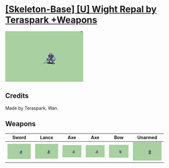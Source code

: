 # [\[Skeleton-Base\] \[U\] Wight Repal by Teraspark +Weapons](./)

<img src="./1.%20Sword/Sword_000.png" alt="[Skeleton-Base] [U] Wight Repal by Teraspark +Weapons standing" />

## Credits

Made by Teraspark, Wan.

## Weapons


|Sword |Lance |Axe |Axe |Bow |Unarmed |
|  :---: | :---: | :---: | :---: | :---: | :---: |
| <img alt="Sword animation" src="./1.%20Sword/Sword.gif" /> | <img alt="Lance animation" src="./2.%20Lance/Lance.gif" /> | <img alt="Axe animation" src="./3.%20Axe%20(Handaxe%20Ranged)/Axe.gif" /> | <img alt="Axe animation" src="./3.%20Axe%20(Magic%20Ranged)/Axe.gif" /> | <img alt="Bow animation" src="./5.%20Bow/Bow.gif" /> | <img alt="Unarmed animation" src="./8.%20Unarmed/Unarmed.gif" /> |
